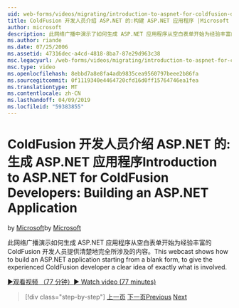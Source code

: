 ```yaml
---
uid: web-forms/videos/migrating/introduction-to-aspnet-for-coldfusion-developers-building-an-aspnet-application
title: ColdFusion 开发人员介绍 ASP.NET 的:构建 ASP.NET 应用程序 |Microsoft Docs
author: microsoft
description: 此网络广播中演示了如何生成 ASP.NET 应用程序从空白表单开始为经验丰富的 ColdFusion 开发人员提供清晰的思路的究竟是什么...
ms.author: riande
ms.date: 07/25/2006
ms.assetid: 47316dec-a4cd-4818-8ba7-87e29d963c38
msc.legacyurl: /web-forms/videos/migrating/introduction-to-aspnet-for-coldfusion-developers-building-an-aspnet-application
msc.type: video
ms.openlocfilehash: 8ebbd7a8e8fa4adb9835cea9560797beee2b86fa
ms.sourcegitcommit: 0f1119340e4464720cfd16d0ff15764746ea1fea
ms.translationtype: MT
ms.contentlocale: zh-CN
ms.lasthandoff: 04/09/2019
ms.locfileid: "59383855"
---
```

# <a name="introduction-to-aspnet-for-coldfusion-developers-building-an-aspnet-application"></a><span data-ttu-id="bb7a9-103">ColdFusion 开发人员介绍 ASP.NET 的:生成 ASP.NET 应用程序</span><span class="sxs-lookup"><span data-stu-id="bb7a9-103">Introduction to ASP.NET for ColdFusion Developers: Building an ASP.NET Application</span></span>

<span data-ttu-id="bb7a9-104">by [Microsoft](https://github.com/microsoft)</span><span class="sxs-lookup"><span data-stu-id="bb7a9-104">by [Microsoft](https://github.com/microsoft)</span></span>

<span data-ttu-id="bb7a9-105">此网络广播演示如何生成 ASP.NET 应用程序从空白表单开始为经验丰富的 ColdFusion 开发人员提供清楚地完全所涉及的内容。</span><span class="sxs-lookup"><span data-stu-id="bb7a9-105">This webcast shows how to build an ASP.NET application starting from a blank form, to give the experienced ColdFusion developer a clear idea of exactly what is involved.</span></span>

[<span data-ttu-id="bb7a9-106">&#9654;观看视频 （77 分钟）</span><span class="sxs-lookup"><span data-stu-id="bb7a9-106">&#9654; Watch video (77 minutes)</span></span>](https://channel9.msdn.com/Blogs/ASP-NET-Site-Videos/introduction-to-aspnet-for-coldfusion-developers-building-an-aspnet-application)

> [!div class="step-by-step"]
> <span data-ttu-id="bb7a9-107">[上一页](intro-to-aspnet-for-coldfusion-developers-adding-aspnet-to-your-repertoire.md)
> [下一页](interop-between-php-and-the-windows-platform.md)</span><span class="sxs-lookup"><span data-stu-id="bb7a9-107">[Previous](intro-to-aspnet-for-coldfusion-developers-adding-aspnet-to-your-repertoire.md)
[Next](interop-between-php-and-the-windows-platform.md)</span></span>
